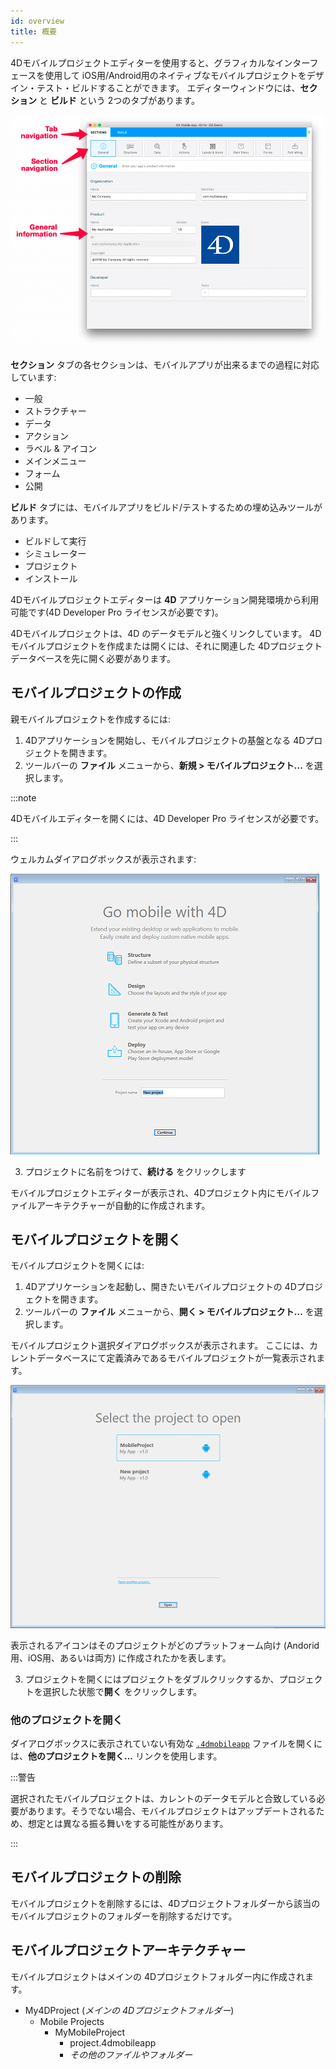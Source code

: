 ```yaml
---
id: overview
title: 概要
---
```



4Dモバイルプロジェクトエディターを使用すると、グラフィカルなインターフェースを使用して iOS用/Android用のネイティブなモバイルプロジェクトをデザイン・テスト・ビルドすることができます。 エディターウィンドウには、**セクション** と **ビルド** という 2つのタブがあります。

![General画面](img/General-section-4D-for-iOS.png)

**セクション** タブの各セクションは、モバイルアプリが出来るまでの過程に対応しています:

* 一般
* ストラクチャー
* データ
* アクション
* ラベル & アイコン
* メインメニュー
* フォーム
* 公開

**ビルド** タブには、モバイルアプリをビルド/テストするための埋め込みツールがあります。

* ビルドして実行
* シミュレーター
* プロジェクト
* インストール

4Dモバイルプロジェクトエディターは **4D** アプリケーション開発環境から利用可能です(4D Developer Pro ライセンスが必要です)。

4Dモバイルプロジェクトは、4D のデータモデルと強くリンクしています。 4Dモバイルプロジェクトを作成または開くには、それに関連した 4Dプロジェクトデータベースを先に開く必要があります。


## モバイルプロジェクトの作成

親モバイルプロジェクトを作成するには:

1. 4Dアプリケーションを開始し、モバイルプロジェクトの基盤となる 4Dプロジェクトを開きます。
2. ツールバーの **ファイル** メニューから、**新規 > モバイルプロジェクト...** を選択します。

:::note

4Dモバイルエディターを開くには、4D Developer Pro ライセンスが必要です。

:::

ウェルカムダイアログボックスが表示されます:

![Project Name](img/new-project.png)

3. プロジェクトに名前をつけて、**続ける** をクリックします

モバイルプロジェクトエディターが表示され、4Dプロジェクト内にモバイルファイルアーキテクチャーが自動的に作成されます。

## モバイルプロジェクトを開く

モバイルプロジェクトを開くには:

1. 4Dアプリケーションを起動し、開きたいモバイルプロジェクトの 4Dプロジェクトを開きます。
2. ツールバーの **ファイル** メニューから、**開く > モバイルプロジェクト...** を選択します。

モバイルプロジェクト選択ダイアログボックスが表示されます。 ここには、カレントデータベースにて定義済みであるモバイルプロジェクトが一覧表示されます。

![Project Name](img/select-project.png)

表示されるアイコンはそのプロジェクトがどのプラットフォーム向け (Andorid 用、iOS用、あるいは両方) に作成されたかを表します。

3. プロジェクトを開くにはプロジェクトをダブルクリックするか、プロジェクトを選択した状態で**開く** をクリックします。

### 他のプロジェクトを開く

ダイアログボックスに表示されていない有効な [`.4dmobileapp`](#mobile-project-architecture) ファイルを開くには、**他のプロジェクトを開く...** リンクを使用します。

:::警告

選択されたモバイルプロジェクトは、カレントのデータモデルと合致している必要があります。そうでない場合、モバイルプロジェクトはアップデートされるため、想定とは異なる振る舞いをする可能性があります。

:::

## モバイルプロジェクトの削除

モバイルプロジェクトを削除するには、4Dプロジェクトフォルダーから該当のモバイルプロジェクトのフォルダーを削除するだけです。


## モバイルプロジェクトアーキテクチャー

モバイルプロジェクトはメインの 4Dプロジェクトフォルダー内に作成されます。

- My4DProject (*メインの 4Dプロジェクトフォルダー*)
    + Mobile Projects
        * MyMobileProject
            - project.4dmobileapp
            - *その他のファイルやフォルダー*


